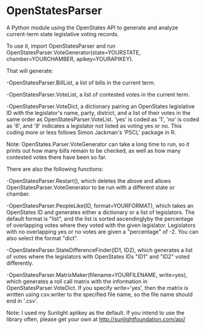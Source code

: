 OpenStatesParser
================

A Python module using the OpenStates API to generate and analyze current-term state legislative voting records.

To use it, import OpenStatesParser and run OpenStatesParser.VoteGenerator(state=YOURSTATE, chamber=YOURCHAMBER, apikey=YOURAPIKEY).

That will generate:

-OpenStatesParser.BillList, a list of bills in the current term.

-OpenStatesParser.VoteList, a list of contested votes in the current term.

-OpenStatesParser.VoteDict, a dictionary pairing an OpenStates legislative ID with the legislator's name, party, district, and a list of their votes in the same order as OpenStatesParser.VoteList.  'yes' is coded as '1', 'no' is coded as '6', and '9' indicates a legislator not listed as voting yes or no.  This coding more or less follows Simon Jackman's 'PSCL' package in R.

Note: OpenStates.Parser.VoteGenerator can take a long time to run, so it prints out how many bills remain to be checked, as well as how many contested votes there have been so far.

There are also the following functions:

-OpenStatesParser.Restart(), which deletes the above and allows OpenStatesParser.VoteGenerator to be run with a different state or chamber.

-OpenStatesParser.PeopleLike(ID, format=YOURFORMAT), which takes an OpenStates ID and generates either a dictionary or a list of legislators.  The default format is "list", and the list is sorted ascendinglyby the percentage of overlapping votes where they voted with the given legislator.  Legislators with no overlapping yes or no votes are given a "percentage" of -2.  You can also select the format "dict".

-OpenStatesParser.StateDifferenceFinder(ID1, ID2), which generates a list of votes where the legislators with OpenStates IDs "ID1" and "ID2" voted differently.

-OpenStatesParser.MatrixMaker(filename=YOURFILENAME, write=yes), which generates a roll call matrix with the information in OpenStatesParser.VoteDict.  If you specify write='yes', then the matrix is written using csv.writer to the specified file name, so the file name should end in '.csv'.

Note: I used my Sunlight apiikey as the default.  If you intend to use the library often, please get your own at http://sunlightfoundation.com/api/
